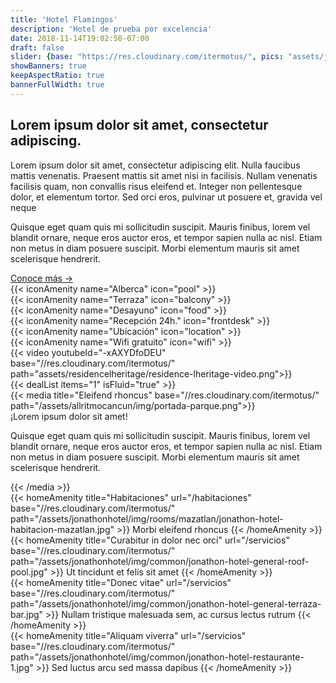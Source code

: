 ```yaml
---
title: 'Hotel Flamingos'
description: 'Hotel de prueba por excelencia'
date: 2018-11-14T19:02:50-07:00
draft: false
slider: {base: "https://res.cloudinary.com/itermotus/", pics: "assets/jonathonhotel/img/common/jonathon-hotel-general-fachada.jpg,assets/jonathonhotel/img/common/jonathon-hotel-general-exterior.jpg,assets/jonathonhotel/img/common/jonathon-hotel-general-terraza-vista-teatro.jpg"}
showBanners: true
keepAspectRatio: true
bannerFullWidth: true
---
```

<div class="container">
   <div class="row">
	   <div class="col-sm-7">
         <div class="mb-4">
            <h2>Lorem ipsum dolor sit amet, consectetur adipiscing.</h2>
            <p>Lorem ipsum dolor sit amet, consectetur adipiscing elit. Nulla faucibus mattis venenatis. Praesent mattis sit amet nisi in facilisis. Nullam venenatis facilisis quam, non convallis risus eleifend et. Integer non pellentesque dolor, et elementum tortor. Sed orci eros, pulvinar ut posuere et, gravida vel neque</p>
            <p>Quisque eget quam quis mi sollicitudin suscipit. Mauris finibus, lorem vel blandit ornare, neque eros auctor eros, et tempor sapien nulla ac nisl. Etiam non metus in diam posuere suscipit. Morbi elementum mauris sit amet scelerisque hendrerit.</p>
            <a href="/servicios">Conoce más →</a>
         </div>
         <div class="row mb-4">
            <div class="col-6 col-lg-4 text-center">
               {{< iconAmenity name="Alberca" icon="pool" >}}
            </div>
            <div class="col-6 col-lg-4 text-center">
               {{< iconAmenity name="Terraza" icon="balcony" >}}
            </div>
            <div class="col-6 col-lg-4 text-center">
               {{< iconAmenity name="Desayuno" icon="food" >}}
            </div>
            <div class="col-6 col-lg-4 text-center">
               {{< iconAmenity name="Recepción 24h." icon="frontdesk" >}}
            </div>
            <div class="col-6 col-lg-4 text-center">
               {{< iconAmenity name="Ubicación" icon="location" >}}
            </div>
            <div class="col-6 col-lg-4 text-center">
               {{< iconAmenity name="Wifi gratuito" icon="wifi" >}}
            </div>
         </div>
         <div class="mb-4">
         {{< video youtubeId="-xAXYDfoDEU" base="//res.cloudinary.com/itermotus/" path="assets/residencelheritage/residence-lheritage-video.png">}}
         </div>
      </div>
      <div class="col-sm-5">
         {{< dealList items="1" isFluid="true" >}}
      </div>
   </div>
   <div class="list--fullpage">
      {{< media title="Eleifend rhoncus" base="//res.cloudinary.com/itermotus/" path="/assets/allritmocancun/img/portada-parque.png">}}
         <div class="badge badge-success mb-2">¡Lorem ipsum dolor sit amet!</div>
         <p>Quisque eget quam quis mi sollicitudin suscipit. Mauris finibus, lorem vel blandit ornare, neque eros auctor eros, et tempor sapien nulla ac nisl. Etiam non metus in diam posuere suscipit. Morbi elementum mauris sit amet scelerisque hendrerit.</p>
      {{< /media >}}
   </div>
   <div class="row">
      <div class="col-sm-5">
         {{< homeAmenity title="Habitaciones" url="/habitaciones" base="//res.cloudinary.com/itermotus/" path="/assets/jonathonhotel/img/rooms/mazatlan/jonathon-hotel-habitacion-mazatlan.jpg" >}}
         Morbi eleifend rhoncus
         {{< /homeAmenity >}}
      </div>
      <div class="col-sm-7">
         {{< homeAmenity title="Curabitur in dolor nec orci" url="/servicios" base="//res.cloudinary.com/itermotus/" path="/assets/jonathonhotel/img/common/jonathon-hotel-general-roof-pool.jpg" >}}
         Ut tincidunt et felis sit amet
         {{< /homeAmenity >}}
      </div>
   </div>
   <div class="row">
      <div class="col-sm-7">
         {{< homeAmenity title="Donec vitae" url="/servicios" base="//res.cloudinary.com/itermotus/" path="/assets/jonathonhotel/img/common/jonathon-hotel-general-terraza-bar.jpg" >}}
         Nullam tristique malesuada sem, ac cursus lectus rutrum
         {{< /homeAmenity >}}
      </div>
      <div class="col-sm-5">
         {{< homeAmenity title="Aliquam viverra" url="/servicios" base="//res.cloudinary.com/itermotus/" path="/assets/jonathonhotel/img/common/jonathon-hotel-restaurante-1.jpg" >}}
         Sed luctus arcu sed massa dapibus
         {{< /homeAmenity >}}
      </div>
   </div>
</div>
